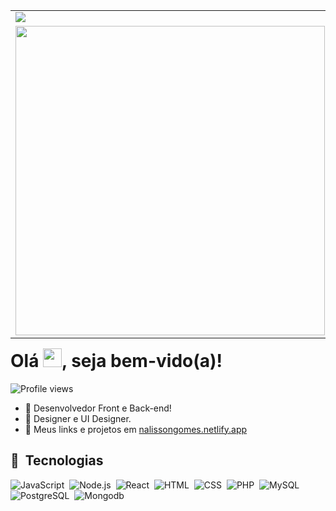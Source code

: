 <!--div align="right">
  <a href="https://github.com/nalissongm">
  <img height="160em" src="https://github-readme-stats.vercel.app/api/top-langs/?username=nalissongm&layout=compact&langs_count=5&theme=dark"/>
</div-->
<table align="right" style="border:none">
  <tr>
    <td>
      <img src="https://github-readme-stats.vercel.app/api?username=nalissongm&show_icons=true&theme=dark&include_all_commits=true&count_private=true"/>
    </td>
  </tr>
  <tr>
    <td>
      <img width="495em" src="https://github-readme-stats.vercel.app/api/top-langs/?username=nalissongm&layout=compact&langs_count=5&theme=dark"/>
    </td>
  </tr>
</table>
<h1 align="left">Olá <img src="https://raw.githubusercontent.com/kaueMarques/kaueMarques/master/hi.gif" width="30px">, seja bem-vido(a)!</h1>
<p align="left"> <img src="https://komarev.com/ghpvc/?username=nalissongm&color=yellow" alt="Profile views" /> </p>

- :star2: Desenvolvedor Front e Back-end!
- :art: Designer e UI Designer.
- :rocket: Meus links e projetos em [nalissongomes.netlify.app](http://nalissongomes.netlify.app)

## :wrench:&nbsp; Tecnologias
![JavaScript](https://img.shields.io/badge/JavaScript-323330?style=flat&logo=javascript&logoColor=F7DF1E)&nbsp;
![Node.js](https://img.shields.io/badge/Node.js-43853D?style=flat&logo=node.js&logoColor=white)&nbsp;
![React](https://img.shields.io/badge/React-20232A?style=flat&logo=react&logoColor=61DAFB)&nbsp;
![HTML](https://img.shields.io/badge/HTML5-E34F26?style=flat&logo=html5&logoColor=white)&nbsp;
![CSS](https://img.shields.io/badge/CSS3-1572B6?style=flat&logo=css3&logoColor=white)&nbsp;
![PHP](https://img.shields.io/badge/PHP-777BB4?style=flat&logo=php&logoColor=white)&nbsp;
![MySQL](https://img.shields.io/badge/MySQL-00000F?style=flat&logo=mysql&logoColor=white)&nbsp;
![PostgreSQL](https://img.shields.io/badge/PostgreSQL-316192?style=flat&logo=postgresql&logoColor=white)&nbsp;
![Mongodb](https://img.shields.io/badge/MongoDB-4EA94B?style=flat&logo=mongodb&logoColor=white)&nbsp;

  <!--
**nalissongm/nalissongm** is a ✨ _special_ ✨ repository because its `README.md` (this file) appears on your GitHub profile.

Here are some ideas to get you started:

- 🔭 I’m currently working on ...
- 🌱 I’m currently learning ...
- 👯 I’m looking to collaborate on ...
- 🤔 I’m looking for help with ...
- 💬 Ask me about ...
- 📫 How to reach me: ...
- 😄 Pronouns: ...
- ⚡ Fun fact: ...
-->
